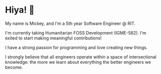 # Hiya! 👋

My name is Mickey, and I'm a 5th year Software Engineer @ RIT.

I'm currently taking Humanitarian FOSS Development (IGME-582). I'm exited to
start making meaningful contributions!

I have a strong passion for programming and love creating new things.

I strongly believe that all engineers operate within a space of intersectional
knowledge: the more we learn about everything the better engineers we become.
